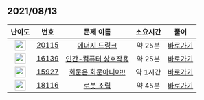 ## 2021/08/13
| 난이도 | 번호 | 문제 이름 | 소요시간 | 풀이 
|:------:|:----:|:---------:|:------:|:------:|
| <img height="25px" width="25px" src="https://static.solved.ac/tier_small/8.svg"/> | [20115](https://www.acmicpc.net/problem/20115) | [에너지 드링크](https://www.acmicpc.net/problem/20115) | 약 25분 | [바로가기](https://github.com/MinsangKong/DailyProblem/blob/main/08-13/1.py)| 
| <img height="25px" width="25px" src="https://static.solved.ac/tier_small/9.svg"/> | [16139](https://www.acmicpc.net/problem/16139) | [인간-컴퓨터 상호작용](https://www.acmicpc.net/problem/16139) | 약 25분 | [바로가기](https://github.com/MinsangKong/DailyProblem/blob/main/08-13/2-1.py)|
| <img height="25px" width="25px" src="https://static.solved.ac/tier_small/11.svg"/> | [15927](https://www.acmicpc.net/problem/15927) | [회문은 회문아니야!!](https://www.acmicpc.net/problem/15927) | 약 1시간 | [바로가기](https://github.com/MinsangKong/DailyProblem/blob/main/08-13/3.py)| 
| <img height="25px" width="25px" src="https://static.solved.ac/tier_small/13.svg"/> | [18116](https://www.acmicpc.net/problem/18116) | [로봇 조립](https://www.acmicpc.net/problem/18116) | 약 45분 | [바로가기](https://github.com/MinsangKong/DailyProblem/blob/main/08-13/4.py)|